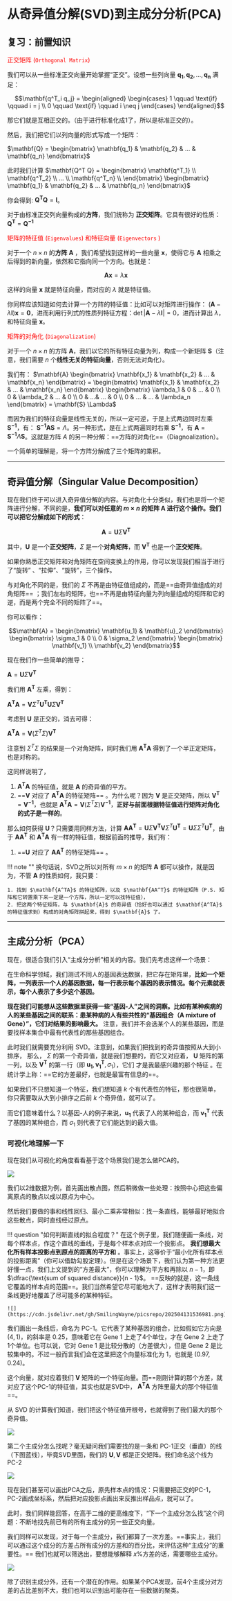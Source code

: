 # 从奇异值分解(SVD)到主成分分析(PCA)

## 复习：前置知识

<span style="color:red">正交矩阵 (`Orthogonal Matrix`)</span>

我们可以从一些标准正交向量开始掌握“正交”。设想一些列向量 $\mathbf{q_1}, \mathbf{q_2}, ..., \mathbf{q_n}$ 满足：


$$\mathbf{q^T_i q_j} = \begin{aligned}
\begin{cases}
1 \qquad \text{if} \qquad i = j \\
0 \qquad \text{if} \qquad i \neq j
\end{cases}
\end{aligned}$$

那它们就是互相正交的。（由于进行标准化成1了，所以是标准正交的）。

然后，我们把它们以列向量的形式写成一个矩阵：

$\mathbf{Q} = \begin{bmatrix} \mathbf{q_1} & \mathbf{q_2} & ... & \mathbf{q_n} \end{bmatrix}$

此时我们计算 $\mathbf{Q^T Q} = \begin{bmatrix} \mathbf{q^T_1} \\ \mathbf{q^T_2} \\ ... \\ \mathbf{q^T_n} \\ \end{bmatrix} \begin{bmatrix} \mathbf{q_1} & \mathbf{q_2} & ... & \mathbf{q_n} \end{bmatrix}$ 

你会得到: $\mathbf{Q^TQ}= \mathbf{I}$。

对于由标准正交列向量构成的**方阵**，我们统称为 **正交矩阵**。它具有很好的性质： $\mathbf{Q^T} = \mathbf{Q^{-1}}$


<span style="color:red">矩阵的特征值 (`Eigenvalues`) 和特征向量 (`Eigenvectors` )</span>

对于一个 $n \times n$ 的**方阵** $\mathbf{A}$ ，我们希望找到这样的一些向量 $\mathbf{x}$，使得它与 $\mathbf{A}$ 相乘之后得到的新向量，依然和它指向同一个方向。也就是：

$$\mathbf{A} \mathbf{x} = \lambda  \mathbf{x}$$

这样的向量 $\mathbf{x}$ 就是特征向量，而对应的 $\lambda$ 就是特征值。

你同样应该知道如何去计算一个方阵的特征值：比如可以对矩阵进行操作： $(\mathbf{A} - \lambda \mathbf{I}) \mathbf{x} = \mathbf{0}$，进而利用行列式的性质列特征方程：$\det |\mathbf{A} - \lambda \mathbf{I} | = 0$，进而计算出 $\lambda$，和特征向量 $\mathbf{x}$。

<span style="color:red">矩阵的对角化 (`Diagonalization`)</span>

对于一个 $n \times n$ 的方阵 $\mathbf{A}$，我们以它的所有特征向量为列，构成一个新矩阵 $\mathbf{S}$（注意，我们需要 $n$ 个**线性无关的特征向量**，否则无法对角化）。

我们有： $\mathbf{A} \begin{bmatrix} \mathbf{x_1} & \mathbf{x_2} & ... & \mathbf{x_n} \end{bmatrix} = \begin{bmatrix} \mathbf{x_1} & \mathbf{x_2} & ... & \mathbf{x_n} \end{bmatrix} \begin{bmatrix} \lambda_1 & 0 & ... & 0 \\ 0 & \lambda_2 & ... & 0 \\ 0 & ...& ... & 0 \\ 0 & ... & ... & \lambda_n \end{bmatrix} = \mathbf{S} \Lambda$  

而因为我们的特征向量是线性无关的，所以一定可逆，于是上式两边同时左乘 $\mathbf{S^{-1}}$，有： $\mathbf{S^{-1}AS} = \Lambda$。另一种形式，是在上式两遍同时右乘 $\mathbf{S^{-1}}$，有 $\mathbf{A} = \mathbf{S^{-1}}\Lambda\mathbf{S}$。这就是方阵 $A$ 的另一种分解：==方阵的对角化==（Diagnoalization）。

一个简单的理解是，将一个方阵分解成了三个矩阵的乘积。

---

## 奇异值分解（Singular Value Decomposition）

现在我们终于可以进入奇异值分解的内容。与对角化十分类似，我们也是将一个矩阵进行分解，不同的是，**我们可以对任意的 $m\times n$ 的矩阵 $\mathbf{A}$ 进行这个操作。我们可以把它分解成如下的形式**：

$$\mathbf{A} = \mathbf{U} \Sigma \mathbf{V^T}$$

其中，$\mathbf{U}$ 是一个**正交矩阵**，$\Sigma$ 是一个**对角矩阵**，而 $\mathbf{ V^T}$ 也是一个**正交矩阵**。

如果你熟悉正交矩阵和对角矩阵在空间变换上的作用，你可以发现我们相当于进行了“旋转” 、“拉伸”、“旋转”，三个操作。

与对角化不同的是，我们的 $\Sigma$ 不再是由特征值组成的，而是==由奇异值组成的对角矩阵== ；我们左右的矩阵，也==不再是由特征向量为列向量组成的矩阵和它的逆，而是两个完全不同的矩阵了==。

你可以看作：

$$\mathbf{A} = \begin{bmatrix} \mathbf{u_1}  & \mathbf{u}_2 \end{bmatrix} \begin{bmatrix} \sigma_1 & 0 \\ 0 & \sigma_2 \end{bmatrix} \begin{bmatrix} \mathbf{v_1} \\ \mathbf{v_2} \end{bmatrix}$$

现在我们作一些简单的推导：

$\mathbf{A} = \mathbf{U} \Sigma \mathbf{V^T}$

我们用 $\mathbf{A^T}$ 左乘，得到：

$\mathbf{A^TA} = \mathbf{V} \Sigma^T \mathbf{U^T} \mathbf{U} \Sigma \mathbf{V^T}$

考虑到 $\mathbf{U}$ 是正交的，消去可得：

$\mathbf{A^TA} = \mathbf{V} (\Sigma^T \Sigma) \mathbf{V^T}$

注意到 $\Sigma^T \Sigma$ 的结果是一个对角矩阵，同时我们用 $\mathbf{A^T A}$ 得到了一个半正定矩阵，也是对称的。

这同样说明了，

1. $\mathbf{A^T A}$ 的特征值，就是 $\mathbf{A}$ 的奇异值的平方。
2. ==$\mathbf{V}$ 对应了 $\mathbf{A^TA}$ 的特征矩阵== 。为什么呢？因为 $\mathbf{V}$ 是正交矩阵，所以 $\mathbf{V^T} = \mathbf{V^{-1}}$，也就是 $\mathbf{A^TA} = \mathbf{V} (\Sigma^T \Sigma) \mathbf{V^{-1}}$，**正好与前面根据特征值进行矩阵对角化的式子是一样的**。

那么如何获得 $\mathbf{U}$？只需要用同样方法，计算 $\mathbf{AA^T} = \mathbf{U} \Sigma \mathbf{V^T} \mathbf{V} \Sigma^T \mathbf{U^T} = \mathbf{U} \Sigma \Sigma^T \mathbf{U^T}$，由于 $\mathbf{AA^T}$ 和 $\mathbf{A^TA}$ 有一样的特征值，根据前面的推导，我们有：

1. ==$\mathbf{U}$ 对应了 $\mathbf{AA^T}$ 的特征矩阵== 。

!!! note ""
    换句话说，SVD之所以对所有 $m \times n$ 的矩阵 $\mathbf{A}$ 都可以操作，就是因为，不管 $\mathbf{A}$ 的性质如何，我只要：
    
    1. 找到 $\mathbf{A^TA}$ 的特征矩阵，以及 $\mathbf{AA^T}$ 的特征矩阵（P.S. 矩阵和它转置乘下来一定是一个方阵，所以一定可以找特征值），
    2. 把这两个特征矩阵，与 $\mathbf{A}$ 的奇异值（恰好也可以通过 $\mathbf{A^TA}$ 的特征值求到）构成的对角矩阵拼起来，得到 $\mathbf{A}$ 了。

---

## 主成分分析（PCA）

现在，很适合我们引入“主成分分析”相关的内容。我们先考虑这样一个场景：

在生命科学领域，我们测试不同人的基因表达数据，把它存在矩阵里，**比如一个矩阵，一列表示一个人的基因数据，每一行表示每个基因的表示情况。每个元素就表示，每个人表示了多少这个基因。**

**现在我们可能想从这些数据里获得一些“基因-人”之间的洞察。比如有某种疾病的人的某些基因之间的联系：患某种病的人有些共性的“基因组合（A mixture of Gene）”，它们对结果的影响最大。** 注意，我们并不会选某个人的某些基因，而是要找样本集合中最有代表性的那些基因组合。

此时我们就需要充分利用 SVD。注意到，如果我们把找到的奇异值按照从大到小排序， 那么， $\Sigma$ 的第一个奇异值，就是我们想要的，而它又对应着， $\mathbf{U}$ 矩阵的第一列，以及 $\mathbf{V^T}$ 的第一行（即 $\mathbf{u_1}, \mathbf{v^T_1}, \sigma_1$），它们 才是我最感兴趣的那个特征 。在统计学上称：==它的方差最好，也就是最富有信息的==。

如果我们不只想知道一个特征，我们想知道 $k$ 个有代表性的特征，那也很简单，你只需要取从大到小排序之后前 $k$ 个奇异值，就可以了。

而它们意味着什么？以基因-人的例子来说，$\mathbf{u_1}$  代表了人的某种组合，而 $\mathbf{v^T_1}$ 代表了基因的某种组合，而 $\sigma_1$ 则代表了它们能达到的最大值。

### 可视化地理解一下

现在我们从可视化的角度看看基于这个场景我们是怎么做PCA的。

![](https://cdn.jsdelivr.net/gh/SmilingWayne/picsrepo/202504131528061.png)

我们以2维数据为例，首先画出散点图，然后稍微做一些处理：按照中心把这些偏离原点的散点以成以原点为中心。

然后我们要做的事和线性回归、最小二乘非常相似：找一条直线，能够最好地拟合这些散点，同时直线经过原点。

!!! question "如何判断直线的拟合程度？"
    在这个例子里，我们随便画一条线，对每个样本点，作这个直线的垂线，于是每个样本点对应一个投影点。 **我们想最大化所有样本投影点到原点的距离的平方和** 。事实上，这等价于“最小化所有样本点的投影距离”（你可以借助勾股定理）。但是在这个场景下，我们认为第一种方法更好懂一点，我们上文提到的“方差最大”，你可以理解为平方和再除以 $n - 1$，即 $\dfrac{\text{sum of squared distance}}{n - 1}$。 ==反映的就是，这一条线它覆盖的样本点的范围==。我们当然希望它尽可能地大了，这样才表明我们这一条线更好地覆盖了尽可能多的某种特征。
 
    ![](https://cdn.jsdelivr.net/gh/SmilingWayne/picsrepo/202504131536981.png)

我们画出一条线后，命名为 PC-1。它代表了某种基因的组合，比如假如它方向是 $(4, 1)$，的斜率是 0.25，意味着它在 Gene 1 上走了4个单位，才在 Gene 2 上走了 1个单位。也可以说，它对 Gene 1 是比较分散的（方差很大），但是 Gene 2 是比较集中的。不过一般而言我们会在这里把这个向量标准化为 1，也就是 $(0.97, 0.24)$。

这个向量，就对应着我们 $\mathbf{V}$ 矩阵的一个特征向量。而==刚刚计算的那个方差，就对应了这个PC-1的特征值，其实也就是SVD中， $\mathbf{A^TA}$ 方阵里最大的那个特征值==。

从 SVD 的计算我们知道，我们把这个特征值开根号，也就得到了我们最大的那个奇异值。

![](https://cdn.jsdelivr.net/gh/SmilingWayne/picsrepo/202504131546256.png)

第二个主成分怎么找呢？毫无疑问我们需要找的是一条和 PC-1正交（垂直）的线（下图蓝线），毕竟SVD里面，我们的 $\mathbf{U}, \mathbf{V}$ 都是正交矩阵。我们命名这个线为 PC-2

![](https://cdn.jsdelivr.net/gh/SmilingWayne/picsrepo/202504131551533.png)

现在我们甚至可以画出PCA之后，原先样本点的情况：只需要把正交的PC-1，PC-2画成坐标系，然后把对应投影点画出来反推出样品点，就可以了。

此时，我们同样能回答，在高于二维的更高维度下，“下一个主成分怎么找”这个问题：不断地找先前已有的所有主成分的另一些正交向量。

我们同样可以发现，对于每一个主成分，我们都算了一次方差。==事实上，我们可以通过这个成分的方差占所有成分的方差和的百分比，来评估这种“主成分”的重要性。== 我们也就可以筛选出，要想能够解释 $x \%$方差的话，需要哪些主成分。

![](https://cdn.jsdelivr.net/gh/SmilingWayne/picsrepo/202504131556489.png)


除了识别主成分外，还有一个潜在的作用。如果某个PCA发现，前4个主成分对方差的占比差别不大，我们也可以识别出可能存在一些数据的聚类。